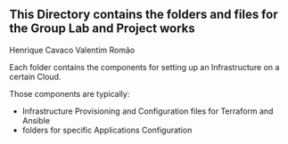 ##  This Directory contains the folders and files for the Group Lab and Project works

Henrique Cavaco
Valentim Romão

Each folder contains the components for setting up an Infrastructure on a certain Cloud.

Those components are typically:

* Infrastructure Provisioning and Configuration files for Terraform and Ansible
* folders for specific Applications Configuration
